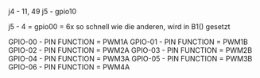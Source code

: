 j4 - 11, 49
j5 - gpio10

j5 - 4 = gpio00 = 6x so schnell wie die anderen, wird in B1() gesetzt


GPIO-00 - PIN FUNCTION = PWM1A
GPIO-01 - PIN FUNCTION = PWM1B
GPIO-02 - PIN FUNCTION = PWM2A
GPIO-03 - PIN FUNCTION = PWM2B
GPIO-04 - PIN FUNCTION = PWM3A
GPIO-05 - PIN FUNCTION = PWM3B
GPIO-06 - PIN FUNCTION = PWM4A

